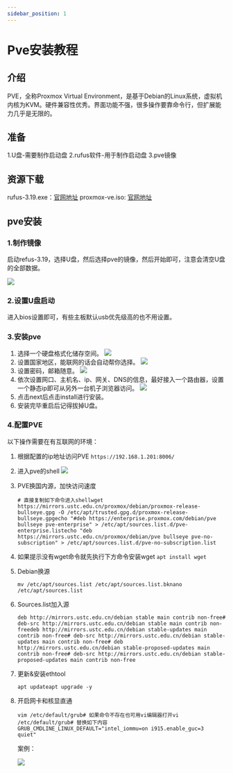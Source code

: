 ```yaml
---
sidebar_position: 1
---
```

# Pve安装教程

## 介绍

PVE，全称Proxmox Virtual Environment，是基于Debian的Linux系统，虚拟机内核为KVM。硬件兼容性优秀。界面功能不强，很多操作要靠命令行，但扩展能力几乎是无限的。

## 准备

1.U盘-需要制作启动盘
2.rufus软件-用于制作启动盘
3.pve镜像

## 资源下载


rufus-3.19.exe：[官网地址](https://rufus.ie/zh/ "官网地址")
proxmox-ve.iso: [官网地址](https://pve.proxmox.com/wiki/Main_Page "官网地址")

## pve安装

### 1.制作镜像

启动refus-3.19，选择U盘，然后选择pve的镜像，然后开始即可，注意会清空U盘的全部数据。

![](https://www.benzhu.xyz/wp-content/uploads/2022/08/pve-1.png)

### 2.设置U盘启动

进入bios设置即可，有些主板默认usb优先级高的也不用设置。

### 3.安装pve

1. 选择一个硬盘格式化储存空间。
   ![](https://www.benzhu.xyz/wp-content/uploads/2022/08/pve-2.png)
2. 设置国家地区，能联网的话会自动帮你选择。
   ![](https://www.benzhu.xyz/wp-content/uploads/2022/08/pve-3.png)
3. 设置密码，邮箱随意。
   ![](https://www.benzhu.xyz/wp-content/uploads/2022/08/pve-4.png)
4. 依次设置网口、主机名、ip、网关、DNS的信息，最好接入一个路由器，设置一个静态ip即可从另外一台机子浏览器访问。
   ![](https://www.benzhu.xyz/wp-content/uploads/2022/08/pve-5.png)
5. 点击next后点击install进行安装。
6. 安装完毕重启后记得拔掉U盘。

### 4.配置PVE

以下操作需要在有互联网的环境：

1. 根据配置的ip地址访问PVE
   `https://192.168.1.201:8006/`
2. 进入pve的shell
   ![](https://www.benzhu.xyz/wp-content/uploads/2022/08/pve-6.png)
3. PVE换国内源，加快访问速度

   ```shell
   # 直接复制如下命令进入shellwget https://mirrors.ustc.edu.cn/proxmox/debian/proxmox-release-bullseye.gpg -O /etc/apt/trusted.gpg.d/proxmox-release-bullseye.gpgecho "#deb https://enterprise.proxmox.com/debian/pve bullseye pve-enterprise" > /etc/apt/sources.list.d/pve-enterprise.listecho "deb https://mirrors.ustc.edu.cn/proxmox/debian/pve bullseye pve-no-subscription" > /etc/apt/sources.list.d/pve-no-subscription.list   
   ```
4. 如果提示没有wget命令就先执行下方命令安装wget
   `apt install wget`
5. Debian换源

   ```shell
   mv /etc/apt/sources.list /etc/apt/sources.list.bknano /etc/apt/sources.list   
   ```
6. Sources.list加入源

   ```shell
   deb http://mirrors.ustc.edu.cn/debian stable main contrib non-free# deb-src http://mirrors.ustc.edu.cn/debian stable main contrib non-freedeb http://mirrors.ustc.edu.cn/debian stable-updates main contrib non-free# deb-src http://mirrors.ustc.edu.cn/debian stable-updates main contrib non-free# deb http://mirrors.ustc.edu.cn/debian stable-proposed-updates main contrib non-free# deb-src http://mirrors.ustc.edu.cn/debian stable-proposed-updates main contrib non-free   
   ```
7. 更新&安装ethtool

   ```shell
   apt updateapt upgrade -y   
   ```
8. 开启网卡和核显直通

   ```shell
   vim /etc/default/grub# 如果命令不存在也可用vi编辑器打开vi /etc/default/grub# 替换如下内容GRUB_CMDLINE_LINUX_DEFAULT="intel_iommu=on i915.enable_guc=3 quiet"   
   ```

   案例：

   ![](https://www.benzhu.xyz/wp-content/uploads/2022/08/pve-7.png)
